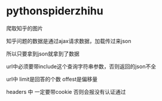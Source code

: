 # pythonspiderzhihu
爬取知乎的图片

知乎问题的数据是通过ajax请求数据，加载传过来json

所以只要拿到json就拿到了数据

url中必须要带include这个查询字符串参数，否则返回的json不全

url中 limit是回答的个数 offest是偏移量

headers 中 一定要带cookie 否则会报没有认证通过

